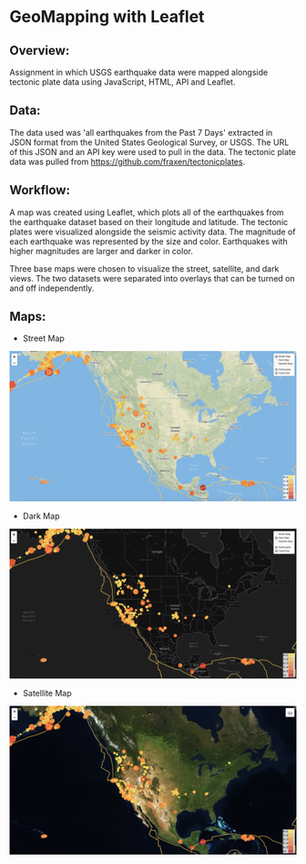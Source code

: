 # GeoMapping with Leaflet

## Overview:
Assignment in which USGS earthquake data were mapped alongside tectonic plate data using JavaScript, HTML, API and Leaflet.

## Data:

The data used was 'all earthquakes from the Past 7 Days' extracted in JSON format from the United States Geological Survey, or USGS. The URL of this JSON and an API key were used to pull in the data. The tectonic plate data was pulled from https://github.com/fraxen/tectonicplates. 

## Workflow:

A map was created using Leaflet, which plots all of the earthquakes from the earthquake dataset based on their longitude and latitude. The tectonic plates were visualized alongside the seismic activity data. The magnitude of each earthquake was represented by the size and color. Earthquakes with higher magnitudes are larger and darker in color.

Three base maps were chosen to visualize the street, satellite, and dark views. The two  datasets were separated into overlays that can be turned on and off independently.

## Maps:

- Street Map

<img src="images/StreetMap.png" width="800">

- Dark Map

<img src="images/DarkMap.png" width="800">

- Satellite Map

<img src="images/SatelliteMap.png" width="800">